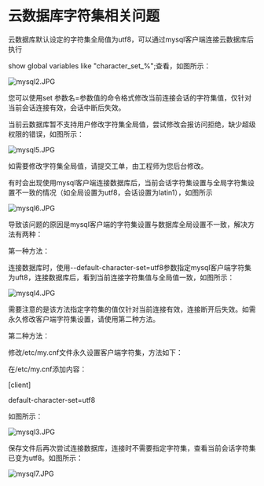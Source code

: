 # **云数据库字符集相关问题**

云数据库默认设定的字符集全局值为utf8，可以通过mysql客户端连接云数据库后执行

show global variables like "character_set_%";查看，如图所示：

![mysql2.JPG](https://img1.jcloudcs.com/cms/25424685-01c3-4ff5-9b51-f908f5512f7820180110170601.JPG)

您可以使用set 参数名=参数值的命令格式修改当前连接会话的字符集值，仅针对当前会话连接有效，会话中断后失效。

当前云数据库暂不支持用户修改字符集全局值，尝试修改会报访问拒绝，缺少超级权限的错误，如图所示：

![mysql5.JPG](https://img1.jcloudcs.com/cms/956ca3b6-4a65-4d23-9680-d9b31403055020180110171803.JPG)

如需要修改字符集全局值，请提交工单，由工程师为您后台修改。

有时会出现使用mysql客户端连接数据库后，当前会话字符集设置与全局字符集设置不一致的情况（如全局设置为utf8，会话设置为latin1），如图所示

![mysql6.JPG](https://img1.jcloudcs.com/cms/91b9a760-6fe1-43a6-b35e-9c778a03f1a420180110173506.JPG)

导致该问题的原因是mysql客户端的字符集设置与数据库全局设置不一致，解决方法有两种：

第一种方法：

连接数据库时，使用--default-character-set=utf8参数指定mysql客户端字符集为uft8，连接数据库后，看到当前连接字符集值与全局值一致，如图所示：

![mysql4.JPG](https://img1.jcloudcs.com/cms/22c54c64-a093-46e7-a444-6d2a7b0b77d020180110173016.JPG)

需要注意的是该方法指定字符集的值仅针对当前连接有效，连接断开后失效。如需永久修改客户端字符集设置，请使用第二种方法。

第二种方法：

修改/etc/my.cnf文件永久设置客户端字符集，方法如下：

在/etc/my.cnf添加内容：

[client]

default-character-set=utf8

如图所示：

![mysql3.JPG](https://img1.jcloudcs.com/cms/7fb1e650-8b9a-4eca-90e5-d7773d13be3a20180110173909.JPG)

保存文件后再次尝试连接数据库，连接时不需要指定字符集，查看当前会话字符集已变为utf8。如图所示：

![mysql7.JPG](https://img1.jcloudcs.com/cms/715033c0-1e44-4227-afc1-10a652b655a920180110174208.JPG)